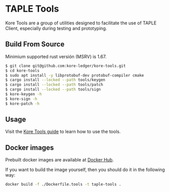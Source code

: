 # TAPLE Tools

Kore Tools are a group of utilities designed to facilitate the use of TAPLE Client, especially during testing and prototyping.

## Build From Source

Minimium supported rust versión (MSRV) is 1.67.

```bash
$ git clone git@github.com:kore-ledger/kore-tools.git
$ cd kore-tools
$ sudo apt install -y libprotobuf-dev protobuf-compiler cmake
$ cargo install --locked --path tools/keygen
$ cargo install --locked --path tools/patch
$ cargo install --locked --path tools/sign
$ kore-keygen -h
$ kore-sign -h
$ kore-patch -h
```

## Usage
Visit the [Kore Tools guide](https://www.kore-ledger.net/docs/learn/) to learn how to use the tools.

## Docker images
Prebuilt docker images are available at [Docker Hub]().

If you want to build the image yourself, then you should do it in the following way:
```sh
docker build -f ./Dockerfile.tools -t taple-tools .
```
